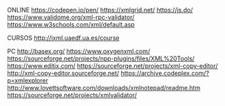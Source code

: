 ONLINE
https://codepen.io/pen/
https://xmlgrid.net/
https://js.do/
https://www.validome.org/xml-rpc-validator/
https://www.w3schools.com/xml/default.asp

CURSOS
http://ixml.uaedf.ua.es/course


PC
http://basex.org/
https://www.oxygenxml.com/
https://sourceforge.net/projects/npp-plugins/files/XML%20Tools/
https://www.editix.com/
https://sourceforge.net/projects/xml-copy-editor/
http://xml-copy-editor.sourceforge.net/
https://archive.codeplex.com/?p=xmlexplorer
http://www.lovettsoftware.com/downloads/xmlnotepad/readme.htm
https://sourceforge.net/projects/xmlvalidator/

